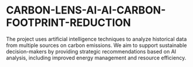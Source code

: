 # CARBON-LENS-AI-AI-CARBON-FOOTPRINT-REDUCTION
The project uses artificial intelligence techniques to analyze historical data from multiple sources on carbon emissions. We aim to support sustainable decision-makers by providing strategic recommendations based on AI analysis, including improved energy management and resource efficiency.
